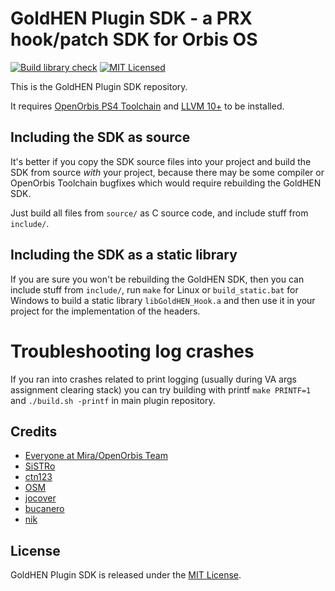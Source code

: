 # GoldHEN Plugin SDK - a PRX hook/patch SDK for Orbis OS

[![Build library check](https://github.com/GoldHEN/GoldHEN_Plugins_SDK/actions/workflows/build_lib.yml/badge.svg)](https://github.com/GoldHEN/GoldHEN_Plugins_SDK/actions/workflows/build_lib.yml)
[![MIT Licensed](https://img.shields.io/github/license/GoldHEN/GoldHEN_Plugins_SDK.svg?maxAge=2592000)](https://github.com/GoldHEN/GoldHEN_Plugins_SDK/blob/main/LICENSE)

This is the GoldHEN Plugin SDK repository.

It requires [OpenOrbis PS4 Toolchain](https://github.com/OpenOrbis/OpenOrbis-PS4-Toolchain) and [LLVM 10+](https://llvm.org/) to be installed.

## Including the SDK as source

It's better if you copy the SDK source files into your project and build the SDK from source *with* your project,
because there may be some compiler or OpenOrbis Toolchain bugfixes which would require rebuilding the GoldHEN SDK.

Just build all files from `source/` as C source code, and include stuff from `include/`.

## Including the SDK as a static library

If you are sure you won't be rebuilding the GoldHEN SDK, then you can include stuff from `include/`,
run `make` for Linux or `build_static.bat` for Windows to build a static library `libGoldHEN_Hook.a` and then use it in your project for the implementation of the headers.

# Troubleshooting log crashes

If you ran into crashes related to print logging (usually during VA args assignment clearing stack) you can try building with printf `make PRINTF=1` and `./build.sh -printf` in main plugin repository.

## Credits

- [Everyone at Mira/OpenOrbis Team](https://github.com/OpenOrbis)
- [SiSTRo](https://github.com/SiSTR0)
- [ctn123](https://github.com/ctn123)
- [OSM](https://github.com/OSM-Made)
- [jocover](https://github.com/jocover)
- [bucanero](https://github.com/bucanero)
- [nik](https://github.com/nkrapivin)

## License

GoldHEN Plugin SDK is released under the [MIT License](https://github.com/GoldHEN/GoldHEN_Plugins_SDK/blob/main/LICENSE).
